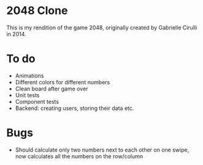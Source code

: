 # 2048 Clone

This is my rendition of the game 2048, originally created by Gabrielle Cirulli in 2014. 

# To do

- Animations
- Different colors for different numbers
- Clean board after game over
- Unit tests
- Component tests
- Backend: creating users, storing their data etc.

# Bugs

- Should calculate only two numbers next to each other on one swipe, now calculates all the numbers on the row/column